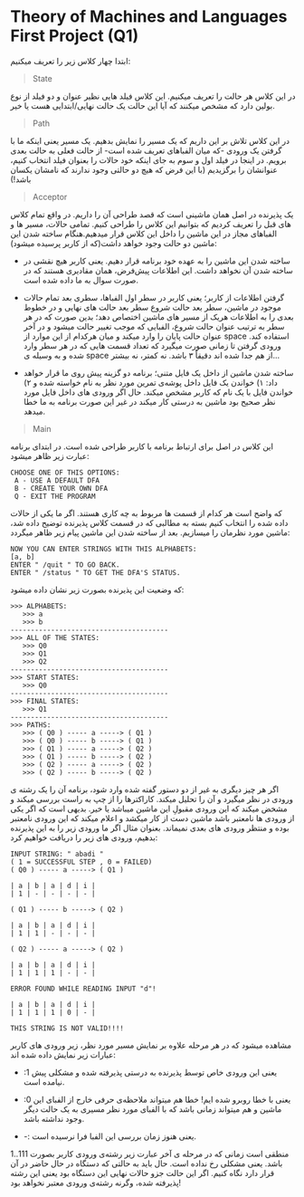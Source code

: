 # Theory of Machines and Languages First Project (Q1)

ابتدا چهار کلاس زیر را تعریف میکنیم:

> State

در این کلاس هر حالت را تعریف میکنیم. این کلاس فیلد هایی نظیر عنوان و دو فیلد از نوع بولین دارد که مشخص میکنند که آیا این  حالت یک حالت نهایی/ابتدایی هست یا خیر.

> Path

در این کلاس تلاش بر این داریم که یک مسیر را نمایش بدهیم. یک مسیر یعنی اینکه ما با گرفتن یک ورودی -که میان الفباهای تعریف شده است- از حالت فعلی به حالت بعدی برویم. در اینجا در فیلد اول و سوم به جای اینکه خود حالات را بعنوان فیلد انتخاب کنیم، عنوانشان را برگزیدیم (با این فرض که هیچ دو حالتی وجود ندارند که نامشان یکسان باشد!)

> Acceptor

یک پذیرنده در اصل همان ماشینی است که قصد طراحی آن را داریم. در واقع تمام کلاس های قبل را تعریف کردیم که بتوانیم این کلاس را طراحی کنیم. تمامی حالات، مسیر ها و الفباهای مجاز در این ماشین را داخل این کلاس قرار میدهیم.هنگام ساخته شدن این ماشین دو حالت وجود خواهد داشت(که از کاربر پرسیده میشود):

- ساخته شدن این ماشین را به عهده خود برنامه قرار دهیم. یعنی کاربر هیچ نقشی در ساخته شدن آن نخواهد داشت. این اطلاعات پیش‌فرض، همان مقادیری هستند که در صورت سوال به ما داده شده است.

-	گرفتن اطلاعات از کاربر؛ یعنی کاربر در سطر اول الفباها، سطری بعد تمام حالات موجود در ماشین، سطر بعد حالت شروع سطر بعد حالت های نهایی و در خطوط بعدی را به اطلاعات هریک از مسیر های ماشین اختصاص دهد؛ بدین صورت که در هر سطر به ترتیب عنوان حالت شروع، الفبایی که موجب تغییر حالت میشود و در آخر عنوان حالت پایان را وارد میکند و میان هرکدام از این موارد از space استفاده کند. ورودی گرفتن تا زمانی صورت میگیرد که تعداد قسمت هایی که در هر سطر وارد شده و به وسیله ی space از هم جدا شده اند دقیقاً ۳ باشد. نه کمتر، نه بیشتر...

-	ساخته شدن ماشین از داخل یک فایل متنی؛ برنامه دو گزینه پیش روی ما قرار خواهد داد: ۱) خواندن یک فایل داخل پوشه‌ی تمرین مورد نظر به نام خواسته شده و ۲) خواندن فایل با یک نام که کاربر مشخص میکند.  حال اگر ورودی های داخل فایل مورد نظر صحیح بود ماشین به درستی کار میکند در غیر این صورت برنامه به ما خطا میدهد.

> Main

این کلاس در اصل برای ارتباط برنامه با کاربر طراحی شده است. در ابتدای برنامه عبارت زیر ظاهر میشود:

```
CHOOSE ONE OF THIS OPTIONS:
 A - USE A DEFAULT DFA
 B - CREATE YOUR OWN DFA
 Q - EXIT THE PROGRAM
```
که واضح است هر کدام از قسمت ها مربوط به چه کاری هستند. اگر ما یکی از حالات داده شده را انتخاب کنیم بسته به مطالبی که در قسمت کلاس پذیرنده توضیح داده شد، ماشین مورد نظرمان را میسازیم. بعد از ساخته شدن این ماشین پیام زیر ظاهر میگردد: 
```
NOW YOU CAN ENTER STRINGS WITH THIS ALPHABETS:
[a, b]
ENTER " /quit " TO GO BACK.
ENTER " /status " TO GET THE DFA'S STATUS.
```
که وضعیت این پذیرنده بصورت زیر نشان داده میشود:
```
>>> ALPHABETS:
   >>> a
   >>> b
---------------------------------------
>>> ALL OF THE STATES:
   >>> Q0
   >>> Q1
   >>> Q2
---------------------------------------
>>> START STATES: 
   >>> Q0
---------------------------------------
>>> FINAL STATES:
   >>> Q1
---------------------------------------
>>> PATHS:
   >>> ( Q0 ) ----- a -----> ( Q1 )
   >>> ( Q0 ) ----- b -----> ( Q1 )
   >>> ( Q1 ) ----- a -----> ( Q2 )
   >>> ( Q1 ) ----- b -----> ( Q2 )
   >>> ( Q2 ) ----- a -----> ( Q2 )
   >>> ( Q2 ) ----- b -----> ( Q2 )
```
اگر هر چیز دیگری به غیر از دو دستور گفته شده وارد شود، برنامه آن را یک رشته ی ورودی در نظر میگیرد و آن را تحلیل میکند. کاراکترها را از چپ به راست بررسی میکند و مشخض میکند که این ورودی مقبولِ این ماشین میباشد یا خیر. بدیهی است که اگر یکی از ورودی ها نامعتبر باشد ماشین دست از کار میکشد و اعلام میکند که این ورودی نامعتبر بوده و منتظر ورودی های بعدی نمیماند. بعنوان مثال اگر ما ورودی زیر را به این پذیرنده بدهیم، ورودی های زیر را دریافت خواهیم کرد:
```
INPUT STRING: " abadi "
( 1 = SUCCESSFUL STEP , 0 = FAILED)
( Q0 ) ----- a -----> ( Q1 )

| a | b | a | d | i |
| 1 | - | - | - | - |

( Q1 ) ----- b -----> ( Q2 )

| a | b | a | d | i |
| 1 | 1 | - | - | - |

( Q2 ) ----- a -----> ( Q2 )

| a | b | a | d | i |
| 1 | 1 | 1 | - | - |

ERROR FOUND WHILE READING INPUT "d"!

| a | b | a | d | i |
| 1 | 1 | 1 | 0 | - |

THIS STRING IS NOT VALID!!!!
```
مشاهده میشود که در هر مرحله علاوه بر نمایش مسیر مورد نظر، زیر ورودی های کاربر عبارات زیر نمایش داده شده اند:

-	:1 یعنی این ورودی خاص توسط پذیرنده به درستی پذیرفته شده و مشکلی پیش نیامده است.

-	:0 یعنی با خطا روبرو شده ایم! خطا هم میتواند ملاحظه‌ی حرفی خارج از الفبای این ماشین و هم میتواند زمانی باشد که با الفبای مورد نظر مسیری به یک حالت دیگر وجود نداشته باشد.

-	-: یعنی هنوز زمان بررسی این الفبا فرا نرسیده است.

منطقی است زمانی که در مرحله ی آخر عبارت زیر رشته‌ی ورودی کاربر بصورت 111..1 باشد. یعنی مشکلی رخ نداده است. حال باید به حالتی که دستگاه در حال حاضر در آن قرار دارد نگاه کنیم. اگر این حالت جزو حالات نهایی این دستگاه بود یعنی این رشته پذیرفته شده، وگرنه رشته‌ی ورودی معتبر نخواهد بود!

